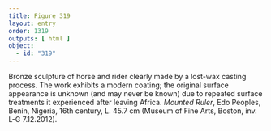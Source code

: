 ```yaml
---
title: Figure 319
layout: entry
order: 1319
outputs: [ html ]
object:
  - id: "319"
---
```


Bronze sculpture of horse and rider clearly made by a lost-wax casting process. The work exhibits a modern coating; the original surface appearance is unknown (and may never be known) due to repeated surface treatments it experienced after leaving Africa. *Mounted Ruler*, Edo Peoples, Benin, Nigeria, 16th century, L. 45.7 cm (Museum of Fine Arts, Boston, inv. L-G 7.12.2012).
